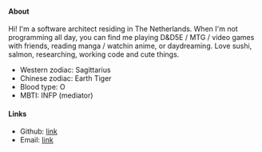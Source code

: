 #### About

Hi! I'm a software architect residing in The Netherlands.
When I'm not programming all day, you can find me playing D&D5E / MTG / video games with friends, reading manga / watchin anime, or daydreaming.
Love sushi, salmon, researching, working code and cute things.

- Western zodiac: Sagittarius
- Chinese zodiac: Earth Tiger
- Blood type: O
- MBTI: INFP (mediator)

#### Links

- Github: [link](https://www.github.com/merijnhendriks)
- Email: [link](mailto:merijn.d.hendriks@gmail.com)
